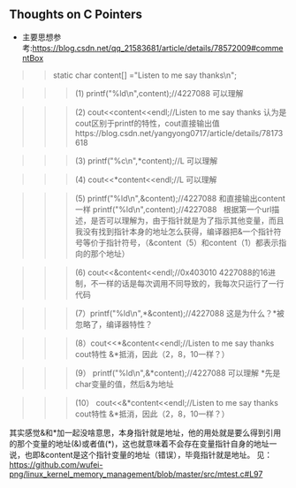 ## Thoughts on C Pointers
- 主要思想参考:https://blog.csdn.net/qq_21583681/article/details/78572009#commentBox

>> static char content[] ="Listen to me say thanks\n";

>>> (1) printf("%ld\n",content);//4227088 可以理解
    
>>> (2)  cout<<content<<endl;//Listen to me say thanks 认为是cout区别于printf的特性，cout直接输出值https://blog.csdn.net/yangyong0717/article/details/78173618
    
>>> (3)  printf("%c\n",*content);//L 可以理解
    
>>> (4) cout<<*content<<endl;//L 可以理解
    
>>> (5) printf("%ld\n",&content);//4227088 和直接输出content一样 printf("%ld\n",content);//4227088  
根据第一个url描述，是否可以理解为，由于指针就是为了指示其他变量，而且我没有找到指针本身的地址怎么获得，编译器把&一个指针符号等价于指针符号，（&content（5）和content（1）都表示指向的那个地址）
    
>>> (6) cout<<&content<<endl;//0x403010 4227088的16进制，不一样的话是每次调用不同导致的，我每次只运行了一行代码
    
>>> (7）printf("%ld\n",*&content);//4227088 这是为什么？*被忽略了，编译器特性？
    
>>> (8）cout<<*&content<<endl;//Listen to me say thanks cout特性 &*抵消，因此（2，8，10一样？）
    
>>> (9） printf("%ld\n",&*content);//4227088 可以理解 *先是char变量的值，然后&为地址

>>> (10）  cout<<&*content<<endl;//Listen to me say thanks cout特性 &*抵消，因此（2，8，10一样？）

其实感觉&和\*加一起没啥意思，本身指针就是地址，他的用处就是要么得到引用的那个变量的地址(&)或者值(*)，这也就意味着不会存在变量指针自身的地址一说，也即&content是这个指针变量的地址（错误），毕竟指针就是地址。
见：https://github.com/wufei-png/linux_kernel_memory_management/blob/master/src/mtest.c#L97
